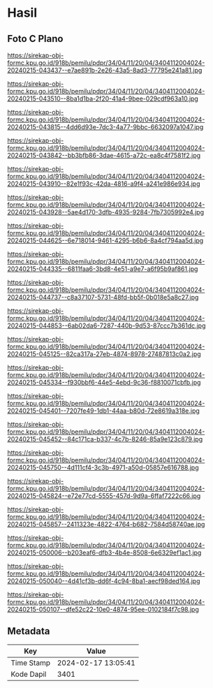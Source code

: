 # Hasil

## Foto C Plano

https://sirekap-obj-formc.kpu.go.id/918b/pemilu/pdpr/34/04/11/20/04/3404112004024-20240215-043437--e7ae891b-2e26-43a5-8ad3-77795e241a81.jpg

https://sirekap-obj-formc.kpu.go.id/918b/pemilu/pdpr/34/04/11/20/04/3404112004024-20240215-043510--8ba1d1ba-2f20-41a4-9bee-029cdf963a10.jpg

https://sirekap-obj-formc.kpu.go.id/918b/pemilu/pdpr/34/04/11/20/04/3404112004024-20240215-043815--4dd6d93e-7dc3-4a77-9bbc-6632097a1047.jpg

https://sirekap-obj-formc.kpu.go.id/918b/pemilu/pdpr/34/04/11/20/04/3404112004024-20240215-043842--bb3bfb86-3dae-4615-a72c-ea8c4f7581f2.jpg

https://sirekap-obj-formc.kpu.go.id/918b/pemilu/pdpr/34/04/11/20/04/3404112004024-20240215-043910--82e1f93c-42da-4816-a9f4-a241e986e934.jpg

https://sirekap-obj-formc.kpu.go.id/918b/pemilu/pdpr/34/04/11/20/04/3404112004024-20240215-043928--5ae4d170-3dfb-4935-9284-7fb7305992e4.jpg

https://sirekap-obj-formc.kpu.go.id/918b/pemilu/pdpr/34/04/11/20/04/3404112004024-20240215-044625--6e718014-9461-4295-b6b6-8a4cf794aa5d.jpg

https://sirekap-obj-formc.kpu.go.id/918b/pemilu/pdpr/34/04/11/20/04/3404112004024-20240215-044335--6811faa6-3bd8-4e51-a9e7-a6f95b9af861.jpg

https://sirekap-obj-formc.kpu.go.id/918b/pemilu/pdpr/34/04/11/20/04/3404112004024-20240215-044737--c8a37107-5731-48fd-bb5f-0b018e5a8c27.jpg

https://sirekap-obj-formc.kpu.go.id/918b/pemilu/pdpr/34/04/11/20/04/3404112004024-20240215-044853--6ab02da6-7287-440b-9d53-87ccc7b361dc.jpg

https://sirekap-obj-formc.kpu.go.id/918b/pemilu/pdpr/34/04/11/20/04/3404112004024-20240215-045125--82ca317a-27eb-4874-8978-27487813c0a2.jpg

https://sirekap-obj-formc.kpu.go.id/918b/pemilu/pdpr/34/04/11/20/04/3404112004024-20240215-045334--f930bbf6-44e5-4ebd-9c36-f8810071cbfb.jpg

https://sirekap-obj-formc.kpu.go.id/918b/pemilu/pdpr/34/04/11/20/04/3404112004024-20240215-045401--7207fe49-1db1-44aa-b80d-72e8619a318e.jpg

https://sirekap-obj-formc.kpu.go.id/918b/pemilu/pdpr/34/04/11/20/04/3404112004024-20240215-045452--84c171ca-b337-4c7b-8246-85a9e123c879.jpg

https://sirekap-obj-formc.kpu.go.id/918b/pemilu/pdpr/34/04/11/20/04/3404112004024-20240215-045750--4d111cf4-3c3b-4971-a50d-05857e616788.jpg

https://sirekap-obj-formc.kpu.go.id/918b/pemilu/pdpr/34/04/11/20/04/3404112004024-20240215-045824--e72e77cd-5555-457d-9d9a-6ffaf7222c66.jpg

https://sirekap-obj-formc.kpu.go.id/918b/pemilu/pdpr/34/04/11/20/04/3404112004024-20240215-045857--2411323e-4822-4764-b682-7584d58740ae.jpg

https://sirekap-obj-formc.kpu.go.id/918b/pemilu/pdpr/34/04/11/20/04/3404112004024-20240215-050006--b203eaf6-dfb3-4b4e-8508-6e6329ef1ac1.jpg

https://sirekap-obj-formc.kpu.go.id/918b/pemilu/pdpr/34/04/11/20/04/3404112004024-20240215-050040--4d41cf3b-dd6f-4c94-8ba1-aecf98ded164.jpg

https://sirekap-obj-formc.kpu.go.id/918b/pemilu/pdpr/34/04/11/20/04/3404112004024-20240215-050107--dfe52c22-10e0-4874-95ee-0102184f7c98.jpg


## Metadata

| Key        | Value               |
| ---------- | ------------------- |
| Time Stamp | 2024-02-17 13:05:41 |
| Kode Dapil | 3401                |



